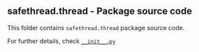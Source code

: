 ## safethread.thread - Package source code

This folder contains `safethread.thread` package source code.

For further details, check [``__init__.py``](./__init__.py)